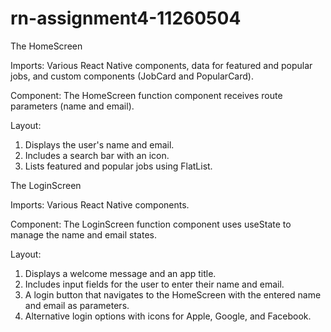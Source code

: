 # rn-assignment4-11260504

The HomeScreen

Imports: Various React Native components, data for featured and popular jobs, and custom components (JobCard and PopularCard).

Component: The HomeScreen function component receives route parameters (name and email).

Layout:
1. Displays the user's name and email.
2. Includes a search bar with an icon.
3. Lists featured and popular jobs using FlatList.

The LoginScreen

Imports: Various React Native components.

Component: The LoginScreen function component uses useState to manage the name and email states.

Layout:
1. Displays a welcome message and an app title.
2. Includes input fields for the user to enter their name and email.
3. A login button that navigates to the HomeScreen with the entered name and email as parameters.
4. Alternative login options with icons for Apple, Google, and Facebook.

